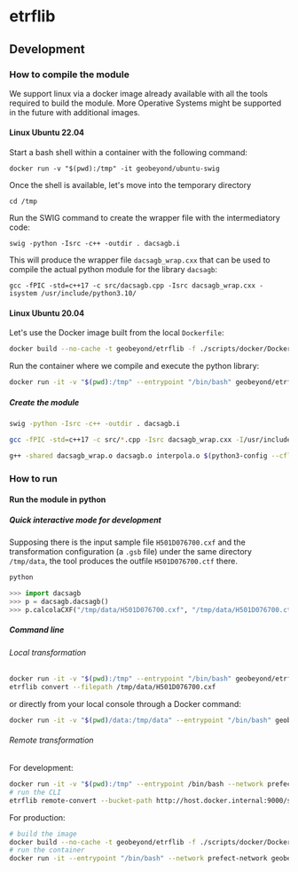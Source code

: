 # etrflib

## Development

### How to compile the module

We support linux via a docker image already available with all the tools required to build the module. More Operative Systems might be supported in the future with additional images.

#### Linux Ubuntu 22.04

Start a bash shell within a container with the following command:

```shell
docker run -v "$(pwd):/tmp" -it geobeyond/ubuntu-swig
```

Once the shell is available, let's move into the temporary directory

```shell
cd /tmp
```

Run the SWIG command to create the wrapper file with the intermediatory code:

```shell
swig -python -Isrc -c++ -outdir . dacsagb.i
```

This will produce the wrapper file `dacsagb_wrap.cxx` that can be used to compile the actual python module for the library `dacsagb`:

```shell
gcc -fPIC -std=c++17 -c src/dacsagb.cpp -Isrc dacsagb_wrap.cxx -isystem /usr/include/python3.10/
```

#### Linux Ubuntu 20.04

Let's use the Docker image built from the local `Dockerfile`:

```bash
docker build --no-cache -t geobeyond/etrflib -f ./scripts/docker/Dockerfile .
```

Run the container where we compile and execute the python library:

```bash
docker run -it -v "$(pwd):/tmp" --entrypoint "/bin/bash" geobeyond/etrflib
```

##### Create the module

```bash
swig -python -Isrc -c++ -outdir . dacsagb.i
```

```bash
gcc -fPIC -std=c++17 -c src/*.cpp -Isrc dacsagb_wrap.cxx -I/usr/include/python3.10/
```

```bash
g++ -shared dacsagb_wrap.o dacsagb.o interpola.o $(python3-config --cflags --ldflags) -o _dacsagb.so
```

### How to run

#### Run the module in python

##### Quick interactive mode for development

Supposing there is the input sample file `H501D076700.cxf` and the transformation configuration (a `.gsb` file) under the same directory
`/tmp/data`, the tool produces the outfile `H501D076700.ctf` there.

```bash
python
```

```python
>>> import dacsagb
>>> p = dacsagb.dacsagb()
>>> p.calcolaCXF("/tmp/data/H501D076700.cxf", "/tmp/data/H501D076700.ctf", "/tmp/data/H501D076700.log", "/tmp/data", 4)
```

##### Command line

###### Local transformation

```bash
docker run -it -v "$(pwd):/tmp" --entrypoint "/bin/bash" geobeyond/etrflib
etrflib convert --filepath /tmp/data/H501D076700.cxf
```

or directly from your local console through a Docker command:

```bash
docker run -it -v "$(pwd)/data:/tmp/data" --entrypoint "/bin/bash" geobeyond/etrflib -c "etrflib convert --filepath /tmp/data/H501D076700.cxf --out-filename /tmp/data/H501D076700.ctf --log-filename /tmp/data/H501D076700.log --libdir /tmp/grids/41351139_42131301_R40_F00.gsb"
```

###### Remote transformation

For development:

```bash
docker run -it -v "$(pwd):/tmp" --entrypoint /bin/bash --network prefect-network geobeyond/etrflib:0.0.1.dev
# run the CLI
etrflib remote-convert --bucket-path http://host.docker.internal:9000/sister --object-path 20112022 --filename H501B072500.cxf --destination-path H501B072500 --key e5NDexDVLlhTIvCd --secret xjnSuoApCzXQP4XLVFecULO4KoqOAduv
```

For production:

```bash
# build the image
docker build --no-cache -t geobeyond/etrflib -f ./scripts/docker/Dockerfile.run .
# run the container
docker run -it --entrypoint "/bin/bash" --network prefect-network geobeyond/etrflib -c "etrflib remote-convert --bucket-path http://nginx:9000/sister --object-path 20112022 --filename H501B072500.cxf --destination-path H501B072500 --key e5NDexDVLlhTIvCd --secret xjnSuoApCzXQP4XLVFecULO4KoqOAduv"
```
